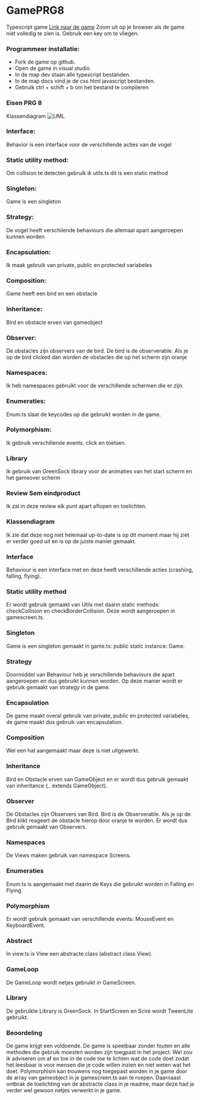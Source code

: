 # GamePRG8
Typescript game
[Link naar de game](https://basobas.github.io/GamePRG8/)
Zoom uit op je browser als de game niet volledig te zien is.
Gebruik een key om te vliegen.

### Programmeer installatie:
- Fork de game op github.
- Open de game in visual studio.
- In de map dev staan alle typescript bestanden.
- In de map docs vind je de css html javascript bestanden.
- Gebruik ctrl + schift + b om het bestand te compileren

### Eisen PRG 8

Klassendiagram
![UML](Uml.png?raw=true "uml")

### Interface: 
Behavior is een interface voor de verschillende acties van de vogel
### Static utility method:
Om collision te detecten gebruik ik utils.ts dit is een static method
### Singleton:
Game is een singleton
### Strategy:
De vogel heeft verschilende behaviours die allemaal apart aangeroepen kunnen worden
### Encapsulation:
Ik maak gebruik van private, public en protected variabeles
### Composition:
Game heeft een bird en een obstacle
### Inheritance:
Bird en obstacle erven van gameobject
### Observer:
De obstacles zijn observers van de bird. De bird is de observerable. Als je op de bird clicked dan worden de obstacles die op het scherm zijn oranje
### Namespaces:
Ik heb namespaces gebruikt voor de verschillende schermen die er zijn.
### Enumeraties:
Enum.ts slaat de keycodes op die gebruikt worden in de game.
### Polymorphism:
Ik gebruik verschillende events. click en toetsen.
### Library
Ik gebruik van GreenSock library voor de animaties van het start scherm en het gameover scherm

### Review Sem eindproduct
Ik zal in deze review elk punt apart aflopen en toelichten.

### Klassendiagram
Ik zie dat deze nog niet helemaal up-to-date is op dit moment maar hij ziet er verder goed uit en is op de juiste manier gemaakt.
### Interface
Behaviour is een interface met en deze heeft verschillende acties (crashing, falling, flying).
### Static utility method
Er wordt gebruik gemaakt van Utils met daarin static methods: checkCollision en checkBorderCollision. Deze wordt aangeroepen in gamescreen.ts.
### Singleton
Game is een singleton gemaakt in game.ts: public static instance: Game.
### Strategy
Doormiddel van Behaviour heb je verschillende behaviours die apart aangeroepen en dus gebruikt kunnen worden. Op deze manier wordt er gebruik gemaakt van strategy in de game.
### Encapsulation
De game maakt overal gebruik van private, public en protected variabeles, de game maakt dus gebruik van encapsulation.
### Composition
Wel een hat aangemaakt maar deze is niet uitgewerkt.
### Inheritance
Bird en Obstacle erven van GameObject en er wordt dus gebruik gemaakt van inheritance (.. extends GameObject).
### Observer
De Obstacles zijn Observers van Bird. Bird is de Observerable. Als je op de Bird klikt reageert de obstacle hierop door oranje te worden. Er wordt dus gebruik gemaakt van Observers.
### Namespaces
De Views maken gebruik van namespace Screens.
### Enumeraties
Enum.ts is aangemaakt met daarin de Keys die gebruikt worden in Falling en Flying.
### Polymorphism
Er wordt gebruik gemaakt van verschillende events: MouseEvent en KeyboardEvent.
### Abstract
In view.ts is View een abstracte class (abstract class View).
### GameLoop
De GameLoop wordt netjes gebruikt in GameScreen.
### Library
De gebruikte Library is GreenSock. In StartScreen en Scire wordt TweenLite gebruikt.

### Beoordeling
De game krijgt een voldoende. De game is speelbaar zonder fouten en alle methodes die gebruik moesten worden zijn toegpast in het project. Wel zou ik adviseren om af en toe in de code toe te lichten wat de code doet zodat het leesbaar is voor mensen die je code willen inzien en niet weten wat het doet. Polymorphism kan trouwens nog toegepast worden in je game door de array van gameobject in je gamescreen.ts aan te roepen. Daarnaast ontbrak de toelichting van de abstracte class in je readme, maar deze had je verder wel gewoon netjes verwerkt in je game.
